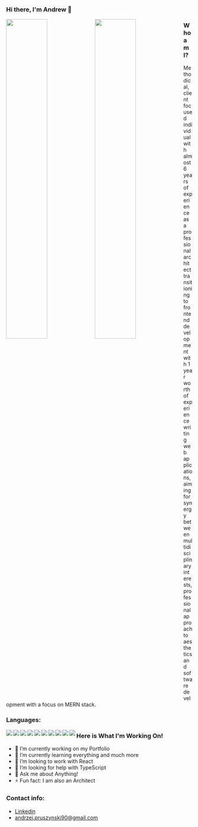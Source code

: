 ### Hi there, I'm Andrew :vulcan_salute:

<img align="left" width="47%" src="https://github-readme-stats.vercel.app/api?username=pruszynskia&show_icons=true&theme=radical" />
<img align="left" width="47%" src="https://github-readme-stats.vercel.app/api/top-langs/?username=pruszynskia&layout=compact" />

### Who am I?

Methodical, client focused individual with almost 6 years of experience as a professional architect transitioning to frontend development with 1 year worth of experience writing web applications, aiming for synergy between multidisciplinary interests, professional approach to aesthetics and software development with a focus on MERN stack.

### Languages:

<img align="left" src="https://img.shields.io/badge/react-%2320232a.svg?style=for-the-badge&logo=react&logoColor=%2361DAFB" />
<img align="left" src="https://img.shields.io/badge/javascript-%23323330.svg?style=for-the-badge&logo=javascript&logoColor=%23F7DF1E" />
<img align="left" src="https://img.shields.io/badge/typescript-%23007ACC.svg?style=for-the-badge&logo=typescript&logoColor=white" />
<img align="left" src="https://img.shields.io/badge/html5-%23E34F26.svg?style=for-the-badge&logo=html5&logoColor=white" />
<img align="left" src="https://img.shields.io/badge/css3-%231572B6.svg?style=for-the-badge&logo=css3&logoColor=white" />
<img align="left" src="https://img.shields.io/badge/Next-black?style=for-the-badge&logo=next.js&logoColor=white" />
<img align="left" src="https://img.shields.io/badge/node.js-6DA55F?style=for-the-badge&logo=node.js&logoColor=white" />
<img align="left" src="https://img.shields.io/badge/redux-%23593d88.svg?style=for-the-badge&logo=redux&logoColor=white" />
<img align="left" src="https://img.shields.io/badge/github-%23121011.svg?style=for-the-badge&logo=github&logoColor=white" />
<img align="left" src="https://img.shields.io/badge/-jest-%23C21325?style=for-the-badge&logo=jest&logoColor=white" />

### Here is What I'm Working On!

- 🔭 I’m currently working on my Portfolio
- 🌱 I’m currently learning everything and much more
- 👯 I’m looking to work with React
- 🤔 I’m looking for help with TypeScript
- 💬 Ask me about Anything!
- ⚡ Fun fact: I am also an Architect

### Contact info:

- [Linkedin](https://www.linkedin.com/in/andrzej-pruszy%C5%84ski/)
- andrzej.pruszynski90@gmail.com





